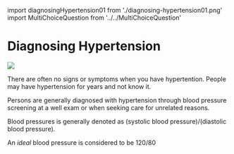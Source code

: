 <!-- import diagnosingDiabetes01 from './diagnosing-diabetes01.jpg'; -->
import diagnosingHypertension01 from './diagnosing-hypertension01.png'
import MultiChoiceQuestion from '../../MultiChoiceQuestion'

# Diagnosing Hypertension

![](/01_04_01.png)

There are often no signs or symptoms when you have hypertention. People may
have hypertension for years and not know it.

Persons are generally diagnosed with hypertension through blood pressure screening at a well exam or when seeking care for unrelated reasons.

Blood pressures is generally denoted as (systolic blood pressure)/(diastolic blood pressure).

An *ideal* blood pressure is considered to be 120/80